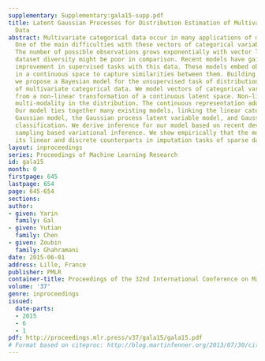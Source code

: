 ```yaml
---
supplementary: Supplementary:gala15-supp.pdf
title: Latent Gaussian Processes for Distribution Estimation of Multivariate Categorical
  Data
abstract: Multivariate categorical data occur in many applications of machine learning.
  One of the main difficulties with these vectors of categorical variables is sparsity.
  The number of possible observations grows exponentially with vector length, but
  dataset diversity might be poor in comparison. Recent models have gained significant
  improvement in supervised tasks with this data. These models embed observations
  in a continuous space to capture similarities between them. Building on these ideas
  we propose a Bayesian model for the unsupervised task of distribution estimation
  of multivariate categorical data. We model vectors of categorical variables as generated
  from a non-linear transformation of a continuous latent space. Non-linearity captures
  multi-modality in the distribution. The continuous representation addresses sparsity.
  Our model ties together many existing models, linking the linear categorical latent
  Gaussian model, the Gaussian process latent variable model, and Gaussian process
  classification. We derive inference for our model based on recent developments in
  sampling based variational inference. We show empirically that the model outperforms
  its linear and discrete counterparts in imputation tasks of sparse data.
layout: inproceedings
series: Proceedings of Machine Learning Research
id: gala15
month: 0
firstpage: 645
lastpage: 654
page: 645-654
sections: 
author:
- given: Yarin
  family: Gal
- given: Yutian
  family: Chen
- given: Zoubin
  family: Ghahramani
date: 2015-06-01
address: Lille, France
publisher: PMLR
container-title: Proceedings of the 32nd International Conference on Machine Learning
volume: '37'
genre: inproceedings
issued:
  date-parts:
  - 2015
  - 6
  - 1
pdf: http://proceedings.mlr.press/v37/gala15/gala15.pdf
# Format based on citeproc: http://blog.martinfenner.org/2013/07/30/citeproc-yaml-for-bibliographies/
---
```

